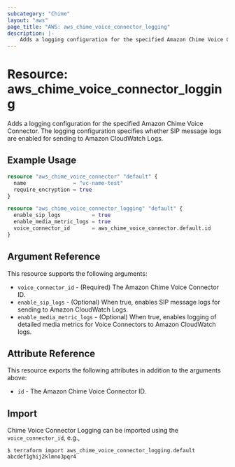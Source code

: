 ```yaml
---
subcategory: "Chime"
layout: "aws"
page_title: "AWS: aws_chime_voice_connector_logging"
description: |-
    Adds a logging configuration for the specified Amazon Chime Voice Connector. The logging configuration specifies whether SIP message logs are enabled for sending to Amazon CloudWatch Logs.
---
```


# Resource: aws_chime_voice_connector_logging

Adds a logging configuration for the specified Amazon Chime Voice Connector. The logging configuration specifies whether SIP message logs are enabled for sending to Amazon CloudWatch Logs.

## Example Usage

```terraform
resource "aws_chime_voice_connector" "default" {
  name               = "vc-name-test"
  require_encryption = true
}

resource "aws_chime_voice_connector_logging" "default" {
  enable_sip_logs          = true
  enable_media_metric_logs = true
  voice_connector_id       = aws_chime_voice_connector.default.id
}
```

## Argument Reference

This resource supports the following arguments:

* `voice_connector_id` - (Required) The Amazon Chime Voice Connector ID.
* `enable_sip_logs` - (Optional) When true, enables SIP message logs for sending to Amazon CloudWatch Logs.
* `enable_media_metric_logs` - (Optional) When true, enables logging of detailed media metrics for Voice Connectors to Amazon CloudWatch logs.

## Attribute Reference

This resource exports the following attributes in addition to the arguments above:

* `id` - The Amazon Chime Voice Connector ID.

## Import

Chime Voice Connector Logging can be imported using the `voice_connector_id`, e.g.,

```
$ terraform import aws_chime_voice_connector_logging.default abcdef1ghij2klmno3pqr4
```
